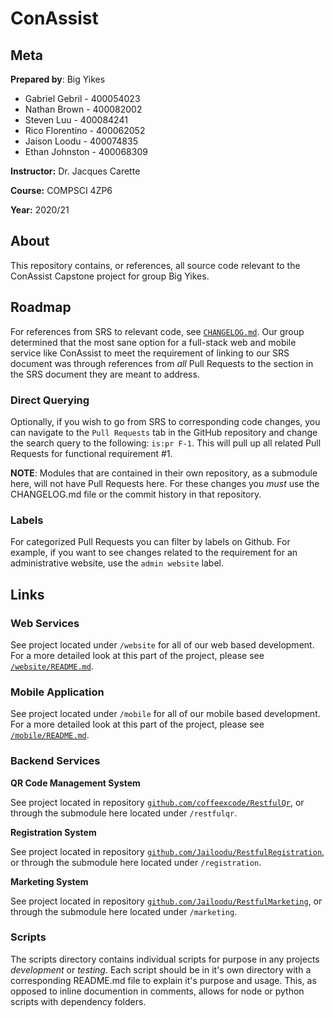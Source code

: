 # ConAssist
## Meta
**Prepared by**: Big Yikes
* Gabriel Gebril - 400054023
* Nathan Brown - 400082002
* Steven Luu - 400084241
* Rico Florentino - 400062052
* Jaison Loodu - 400074835
* Ethan Johnston - 400068309

  
**Instructor:** Dr. Jacques Carette

**Course:** COMPSCI 4ZP6

**Year:** 2020/21

## About
This repository contains, or references, all source code relevant to the ConAssist Capstone project for group Big Yikes.

## Roadmap

For references from SRS to relevant code, see [`CHANGELOG.md`](CHANGELOG.md). Our group determined that the most sane option for a full-stack web and mobile service like ConAssist to meet the requirement of linking to our SRS document was through references from *all* Pull Requests to the section in the SRS document they are meant to address. 

### Direct Querying

Optionally, if you wish to go from SRS to corresponding code changes, you can navigate to the `Pull Requests` tab in the GitHub repository and change the search query to the following: `is:pr F-1`. This will pull up all related Pull Requests for functional requirement #1.

**NOTE**: Modules that are contained in their own repository, as a submodule here, will not have Pull Requests here. For these changes you *must* use the CHANGELOG.md file or the commit history in that repository.

### Labels

For categorized Pull Requests you can filter by labels on Github. For example, if you want to see changes related to the requirement for an administrative website, use the `admin website` label.

## Links
### Web Services
See project located under `/website` for all of our web based development. For a more detailed look at this part of the project, please see [`/website/README.md`](website/README.md).

### Mobile Application
See project located under `/mobile` for all of our mobile based development. For a more detailed look at this part of the project, please see [`/mobile/README.md`](mobile/README.md).

### Backend Services
**QR Code Management System**

See project located in repository [`github.com/coffeexcode/RestfulQr`](https://github.com/coffeexcode/RestfulQr), or through the submodule here located under `/restfulqr`.

**Registration System**

See project located in repository [`github.com/Jailoodu/RestfulRegistration`](https://github.com/Jailoodu/RestfulRegistration), or through the submodule here located under `/registration`.

**Marketing System**

See project located in repository [`github.com/Jailoodu/RestfulMarketing`](https://github.com/Jailoodu/RestfulMarketing), or through the submodule here located under `/marketing`.

### Scripts

The scripts directory contains individual scripts for purpose in any projects *development* or *testing*. Each script should be in it's own directory with a corresponding README.md file to explain it's purpose and usage. This, as opposed to inline documention in comments, allows for node or python scripts with dependency folders.

